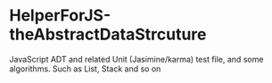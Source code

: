 # HelperForJS-theAbstractDataStrcuture
JavaScript ADT and related Unit (Jasimine/karma) test file, and some algorithms. Such as List, Stack and so on
